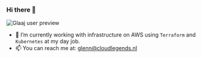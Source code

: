 ### Hi there 👋

![Glaaj user preview](https://github-readme-stats.vercel.app/api?username=Glaaj&show_icons=true&bg_color=1e1e2e&text_color=cdd6f4&icon_color=cba6f7&title_color=94e2d5)

- 🔭 I’m currently working with infrastructure on AWS using `Terraform` and `Kubernetes` at my day job.
- 📫 You can reach me at: glenn@cloudlegends.nl
